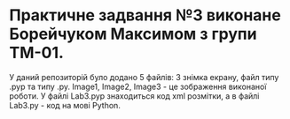 # Практичне задвання №3 виконане Борейчуком Максимом з групи ТМ-01.

У даний репозиторій було додано 5 файлів: 3 знімка екрану, файл типу .pyp та типу .py. Image1, Image2, Image3 - це зображення виконаної роботи. У файлі Lab3.pyp знаходиться код xml розмітки, а в файлі Lab3.py - код на мові Python.
